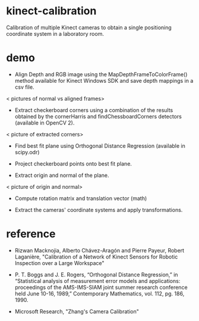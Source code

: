 # kinect-calibration
Calibration of multiple Kinect cameras to obtain a single positioning coordinate system in a laboratory room.

# demo

- Align Depth and RGB image using the MapDepthFrameToColorFrame() method available for Kinect Windows SDK and save depth mappings in a csv file.

< pictures of normal vs aligned frames> 

- Extract checkerboard corners using a combination of the results obtained by the cornerHarris and findChessboardCorners detectors (available in OpenCV 2).

< picture of extracted corners>

- Find best fit plane using Orthogonal Distance Regression (available in scipy.odr)

- Project checkerboard points onto best fit plane.

- Extract origin and normal of the plane.

< picture of origin and normal>

- Compute rotation matrix and translation vector (math)

- Extract the cameras' coordinate systems and apply transformations.

# reference

- Rizwan Macknojia, Alberto Chávez-Aragón and Pierre Payeur, Robert Laganière, "Calibration of a Network of Kinect Sensors for Robotic Inspection over a Large Workspace"

- P. T. Boggs and J. E. Rogers, “Orthogonal Distance Regression,” in “Statistical analysis of measurement error models and applications: proceedings of the AMS-IMS-SIAM joint summer research conference held June 10-16, 1989,” Contemporary Mathematics, vol. 112, pg. 186, 1990.

- Microsoft Research, "Zhang's Camera Calibration"
